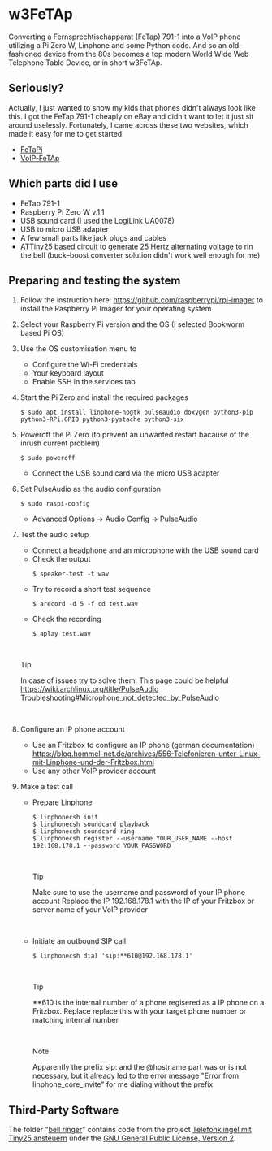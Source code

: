 # w3FeTAp
Converting a Fernsprechtischapparat (FeTap) 791-1 into a VoIP phone utilizing a Pi Zero W, Linphone and some Python code. And so an old-fashioned device from the 80s becomes a top modern World Wide Web Telephone Table Device, or in short w3FeTAp.

## Seriously?
Actually, I just wanted to show my kids that phones didn't always look like this. I got the FeTap 791-1 cheaply on eBay and didn't want to let it just sit around uselessly. Fortunately, I came across these two websites, which made it easy for me to get started.
* [FeTaPi](https://git.kasiandras-dreams.de/Kasiandra/fetapi)
* [VoIP-FeTAp](https://wiki.lugsaar.de/projekte/ip-fetap)

## Which parts did I use
* FeTap 791-1
* Raspberry Pi Zero W v.1.1
* USB sound card (I used the LogiLink UA0078)
* USB to micro USB adapter
* A few small parts like jack plugs and cables
* [ATTiny25 based circuit](bell%20ringer/README.md) to generate 25 Hertz alternating voltage to rin the bell (buck–boost converter solution didn't work well enough for me)

## Preparing and testing the system
1. Follow the instruction here: https://github.com/raspberrypi/rpi-imager to install the Raspberry Pi Imager for your operating system
2. Select your Raspberry Pi version and the OS (I selected Bookworm based Pi OS)
3. Use the OS customisation menu to
    * Configure the Wi-Fi credentials
    * Your keyboard layout
    * Enable SSH in the services tab
4. Start the Pi Zero and install the required packages
    ```Shell
    $ sudo apt install linphone-nogtk pulseaudio doxygen python3-pip python3-RPi.GPIO python3-pystache python3-six
    ```
5. Poweroff the Pi Zero (to prevent an unwanted restart bacause of the inrush current problem)
    ```Shell
    $ sudo poweroff
    ```
    * Connect the USB sound card via the micro USB adapter
7. Set PulseAudio as the audio configuration
    ```Shell
    $ sudo raspi-config
    ```
    * Advanced Options ->  Audio Config -> PulseAudio
8. Test the audio setup
    * Connect a headphone and an microphone with the USB sound card
    * Check the output
        ```Shell
        $ speaker-test -t wav
        ```
    * Try to record a short test sequence
        ```Shell
        $ arecord -d 5 -f cd test.wav 
        ```
    * Check the recording
        ```Shell
        $ aplay test.wav
        ```
        <br>

    > [!TIP]
    > In case of issues try to solve them. This page could be helpful https://wiki.archlinux.org/title/PulseAudio Troubleshooting#Microphone_not_detected_by_PulseAudio

    <br>
9. Configure an IP phone account
    * Use an Fritzbox to configure an IP phone (german documentation) https://blog.hommel-net.de/archives/556-Telefonieren-unter-Linux-mit-Linphone-und-der-Fritzbox.html
    * Use any other VoIP provider account
10. Make a test call
    * Prepare Linphone
        ```Shell
        $ linphonecsh init
        $ linphonecsh soundcard playback
        $ linphonecsh soundcard ring
        $ linphonecsh register --username YOUR_USER_NAME --host 192.168.178.1 --password YOUR_PASSWORD
        ```
        <br>

        > [!TIP]
        > Make sure to use the username and password of your IP phone account
        > Replace the IP 192.168.178.1 with the IP of your Fritzbox or server name of your VoIP provider

        <br>

    * Initiate an outbound SIP call
        ```Shell
        $ linphonecsh dial 'sip:**610@192.168.178.1'
        ```
        <br>

        > [!TIP]
        > **610 is the internal number of a phone regisered as a IP phone on a Fritzbox.
        > Replace replace this with your target phone number or matching internal number

        <br>

        > [!NOTE]
        > Apparently the prefix sip: and the @hostname part was or is not necessary, but it already led to the error message "Error from linphone_core_invite" for me dialing without the prefix. 

## Third-Party Software
The folder "[bell ringer](bell%20ringer/)" contains code from the project [Telefonklingel mit Tiny25 ansteuern](https://www.mikrocontroller.net/topic/77664) under the [GNU General Public License, Version 2](https://www.gnu.org/licenses/old-licenses/gpl-2.0.html.en). 